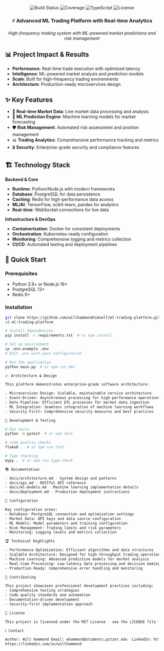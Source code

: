 <div align="center">
    <img src="https://img.shields.io/badge/Build-Passing-brightgreen" alt="Build Status">
    <img src="https://img.shields.io/badge/Coverage-95%25-brightgreen" alt="Coverage">
    <img src="https://img.shields.io/badge/TypeScript-100%25-blue" alt="TypeScript">
    <img src="https://img.shields.io/badge/License-MIT-blue.svg" alt="License">
  </div>

  <div align="center">
    <h3>⚡ Advanced ML Trading Platform with Real-time Analytics</h3>
    <p><em>High-frequency trading system with ML-powered market predictions and risk
  management</em></p>
  </div>

  ## 📊 Project Impact & Results

  - **Performance**: Real-time trade execution with optimized latency
  - **Intelligence**: ML-powered market analysis and prediction models
  - **Scale**: Built for high-frequency trading environments
  - **Architecture**: Production-ready microservices design

  ## ✨ Key Features

  - 🚀 **Real-time Market Data**: Live market data processing and analysis
  - 🤖 **ML Prediction Engine**: Machine learning models for market forecasting
  - 🛡️ **Risk Management**: Automated risk assessment and position management
  - 📊 **Trading Analytics**: Comprehensive performance tracking and metrics
  - 🔒 **Security**: Enterprise-grade security and compliance features

  ## 🏗️ Technology Stack

  **Backend & Core**
  - **Runtime**: Python/Node.js with modern frameworks
  - **Database**: PostgreSQL for data persistence
  - **Caching**: Redis for high-performance data access
  - **ML/AI**: TensorFlow, scikit-learn, pandas for analytics
  - **Real-time**: WebSocket connections for live data

  **Infrastructure & DevOps**
  - **Containerization**: Docker for consistent deployments
  - **Orchestration**: Kubernetes-ready configuration
  - **Monitoring**: Comprehensive logging and metrics collection
  - **CI/CD**: Automated testing and deployment pipelines

  ## 🚀 Quick Start

  ### Prerequisites
  - Python 3.9+ or Node.js 16+
  - PostgreSQL 13+
  - Redis 6+

  ### Installation
  ```bash
  git clone https://github.com/willhammondhimself/ml-trading-platform.git
  cd ml-trading-platform

  # Install dependencies
  pip install -r requirements.txt  # or npm install

  # Set up environment
  cp .env.example .env
  # Edit .env with your configuration

  # Run the application
  python main.py  # or npm run dev

  📈 Architecture & Design

  This platform demonstrates enterprise-grade software architecture:

  - Microservices Design: Scalable, maintainable service architecture
  - Event-Driven: Asynchronous processing for high-performance operations
  - Data Pipeline: Efficient ETL processes for market data ingestion
  - ML Integration: Seamless integration of machine learning workflows
  - Security First: Comprehensive security measures and best practices

  🧪 Development & Testing

  # Run tests
  python -m pytest  # or npm test

  # Code quality checks
  flake8 .  # or npm run lint

  # Type checking
  mypy .  # or npm run type-check

  📚 Documentation

  - docs/architecture.md - System design and patterns
  - docs/api.md - RESTful API reference
  - docs/ml-models.md - Machine learning implementation details
  - docs/deployment.md - Production deployment instructions

  🔧 Configuration

  Key configuration areas:
  - Database: PostgreSQL connection and optimization settings
  - Market Data: API keys and data source configuration
  - ML Models: Model parameters and training configuration
  - Risk Management: Trading limits and risk parameters
  - Monitoring: Logging levels and metrics collection

  🏆 Technical Highlights

  - Performance Optimization: Efficient algorithms and data structures
  - Scalable Architecture: Designed for high-throughput trading operations
  - Machine Learning: Advanced predictive models for market analysis
  - Real-time Processing: Low-latency data processing and decision making
  - Production Ready: Comprehensive error handling and monitoring

  🤝 Contributing

  This project showcases professional development practices including:
  - Comprehensive testing strategies
  - Code quality standards and automation
  - Documentation-driven development
  - Security-first implementation approach

  📄 License

  This project is licensed under the MIT License - see the LICENSE file for details.

  📞 Contact

  Author: Will Hammond Email: whammond@students.pitzer.edu  LinkedIn: https://www.linkedin.com/in/willhammond/
  https://linkedin.com/in/willhammond
